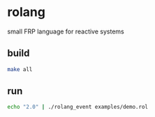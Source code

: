 # rolang

small FRP language for reactive systems

## build

```bash
make all
```

## run

```bash
echo "2.0" | ./rolang_event examples/demo.rol
```
